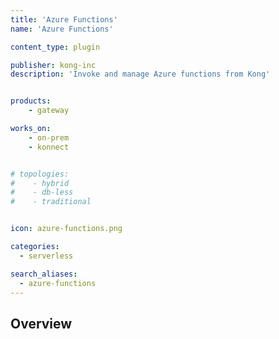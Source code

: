```yaml
---
title: 'Azure Functions'
name: 'Azure Functions'

content_type: plugin

publisher: kong-inc
description: 'Invoke and manage Azure functions from Kong'


products:
    - gateway

works_on:
    - on-prem
    - konnect


# topologies:
#    - hybrid
#    - db-less
#    - traditional


icon: azure-functions.png

categories:
  - serverless

search_aliases:
  - azure-functions
---
```


## Overview
